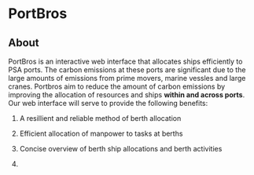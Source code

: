 # PortBros
## About
PortBros is an interactive web interface that allocates ships efficiently to PSA ports. The carbon emissions at these ports are significant due to the large amounts of emissions from prime movers, marine vessles and large cranes. Portbros aim to reduce the amount of carbon emissions by improving the allocation of resources and ships **within and across ports**. Our web interface will serve to provide the following benefits: 
1. A resillient and reliable method of berth allocation
2. Efficient allocation of manpower to tasks at berths
3. Concise overview of berth ship allocations and berth activities

4. 
